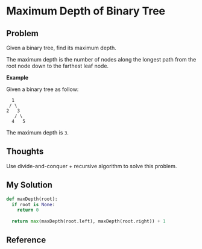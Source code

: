 # Maximum Depth of Binary Tree

## Problem

Given a binary tree, find its maximum depth.

The maximum depth is the number of nodes along the longest path from the root node down to the farthest leaf node.

**Example**

Given a binary tree as follow:

```
  1
 / \
2   3
   / \
  4   5
```

The maximum depth is ```3```.

## Thoughts

Use divide-and-conquer + recursive algorithm to solve this problem.

## My Solution

```python
def maxDepth(root):
  if root is None:
    return 0
  
  return max(maxDepth(root.left), maxDepth(root.right)) + 1
```

## Reference
